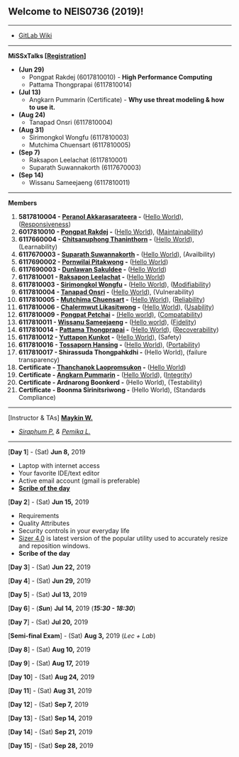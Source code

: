 ## Welcome to NEIS0736 (2019)!

---

* [GitLab Wiki](https://gitlab.com/NEIS0736/2019/wikis/README)

---

**MiSSxTalks [[Registration](https://gitlab.com/NEIS0736/2019/wikis/MiSSxTalks)]**
*  **(Jun 29)** 
	* Pongpat Rakdej (6017810010) - **High Performance Computing**
	* Pattama Thongprapai (6117810014)
*  **(Jul 13)** 
	* Angkarn Pummarin (Certificate) - **Why use threat modeling & how to use it.**
*  **(Aug 24)** 
	* Tanapad Onsri (6117810004)
*  **(Aug 31)** 
	* Sirimongkol Wongfu (6117810003)
	* Mutchima Chuensart (6117810005)
*  **(Sep 7)** 
	* Raksapon Leelachat (6117810001)
	* Suparath	Suwannakorth (6117670003)
*  **(Sep 14)**	
	* Wissanu Sameejaeng (6117810011)

---
**Members**

1. **5817810004 - [Peranol Akkarasarateera](https://peranol.github.io/) -** ([Hello World](https://github.com/peranol/peranol.github.io/blob/master/hello%20world.php)), ([Responsiveness](https://gitlab.com/NEIS0736/2019/wikis/Responsiveness))
1. **6017810010 - [Pongpat Rakdej](https://pp717.github.io/) -** ([Hello World](https://github.com/pp717/pp717.github.io/blob/master/helloworld.c)), ([Maintainability](https://gitlab.com/NEIS0736/2019/wikis/Maintainability))
1. **6117660004 - [Chitsanuphong Thaninthorn](https://chitsanuphongt.github.io/) -** ([Hello World](https://github.com/chitsanuphongt/chitsanuphongt.github.io/blob/master/HelloWorld.py)), (Learnability)
1. **6117670003 - [Suparath Suwannakorth](https://babababest.github.io/) -** ([Hello World](https://github.com/babababest/babababest.github.io/blob/master/Hello%20World.py)), (Availbility)
1. **6117690002 - [Pornwilai Pitakwong](https://pornwilai.github.io/) -** ([Hello World](https://github.com/pornwilai/pornwilai-pornwilai.github.io/blob/master/helloworld.html))
1. **6117690003 - [Dunlawan Sakuldee](https://dunlawan.github.io/) -** ([Hello World](https://github.com/dunlawan/dunlawan.github.io/blob/master/HelloWorld.html))
1. **6117810001 - [Raksapon Leelachat](https://raksapon.github.io/) -** ([Hello World](https://github.com/Raksapon/raksapon.github.io/blob/master/Hello%20world.py))
1. **6117810003 - [Sirimongkol Wongfu](https://g3minii.github.io/) -** ([Hello World](https://github.com/G3MINii/G3MINii.github.io/blob/master/hello.py)), ([Modifiability](https://gitlab.com/NEIS0736/2019/wikis/Modifiability))
1. **6117810004 - [Tanapad Onsri](https://6117810004.github.io/) -** ([Hello World](https://github.com/6117810004/6117810004.github.io/blob/master/HelloWorld.py)), (Vulnerability)
1. **6117810005 - [Mutchima Chuensart](https://mutchimo.github.io/) -** ([Hello World](https://github.com/mutchimo/NEIS0736.github.io/blob/master/HelloWorld.py)), ([Reliability](https://gitlab.com/NEIS0736/2019/wikis/Reliability))
1. **6117810006 - [Chalermwut Likasitwong](https://mixmawaew.github.io/) -** ([Hello World](https://github.com/MixMawaew/MixMawaew.github.io/blob/master/TestHello.py)), ([Usability](https://gitlab.com/NEIS0736/2019/wikis/Usability))
1. **6117810009 - [Pongpat Petchai](https://numl3er47.github.io/) -** [(Hello world)](https://github.com/Numl3er47/Numl3er47.github.io/blob/master/hello%20world.html), ([Compatability](https://gitlab.com/NEIS0736/2019/wikis/Compatibility))
1. **6117810011 - [Wissanu Sameejaeng](https://lifestreamone.github.io/) -** ([Hello world](https://github.com/lifestreamone/lifestreamone.github.io/blob/master/heloworld.py)), ([Fidelity](https://gitlab.com/NEIS0736/2019/wikis/Fidelity))
1. **6117810014 - [Pattama Thongprapai](https://pattamatax.github.io) -** ([Hello World](https://github.com/pattamatax/pattamatax.github.io/blob/master/helloworld.c)), ([Recoverability](https://gitlab.com/NEIS0736/2019/wikis/recoverability-Day2))
1. **6117810012 - [Yuttapon Kunkot](https://ghost0000heavy.github.io/) -** ([Hello World](https://github.com/ghost0000heavy/ghost0000heavy.github.io/blob/master/HelloWorld.php)), (Safety)
1. **6117810016 - [Tossaporn Hansing](https://twinzabx2.github.io/) -** ([Hello World](https://github.com/TwinZabX2/TwinZabX2.github.io/blob/master/HelloWorldByToss.py)), ([Portability](https://gitlab.com/NEIS0736/2019/wikis/Portability))
1. **6117810017 - Shirassuda Thongpahkdhi -** (Hello World), (failure transparency)
1. **Certificate - [Thanchanok Laopromsukon](https://thanchanok28.github.io) -** ([Hello World](https://github.com/thanchanok28/Thanchanok28.github.io/blob/master/HelloWorld.html))
1. **Certificate - [Angkarn Pummarin](https://c61213on.github.io/) -** ([Hello World](https://github.com/c61213oN/c61213on.github.io/blob/master/Hello_World.php)), ([Integrity](https://gitlab.com/NEIS0736/2019/wikis/Integrity))
1. **Certificate - Ardnarong Boonkerd -** (Hello World), (Testability)
1. **Certificate - Boonma Sirinitsriwong -** (Hello World), (Standards Compliance)

---

[Instructor & TAs]
**[Maykin W.](https://fb.me/maeklong)**
* *[Siraphum P.](https://fb.me/SiraphumPechto)* *&* *[Pemika L.](https://fb.me/tourlek.fisho)*

---

[**Day 1**] - (Sat) **Jun 8,** 2019
*  Laptop with internet access
*  Your favorite IDE/text editor
*  Active email account (gmail is preferable)
*  **[Scribe of the day](https://gitlab.com/NEIS0736/2019/wikis/Scribe-of-Day-1)**

[**Day 2**] - (Sat) **Jun 15,** 2019
*  Requirements
*  Quality Attributes
*  Security controls in your everyday life
*  [Sizer 4.0](http://www.brianapps.net/sizer4) is latest version of the popular utility used to accurately resize and reposition windows.
*  **Scribe of the day**

[**Day 3**] - (Sat) **Jun 22,** 2019

[**Day 4**] - (Sat) **Jun 29,** 2019

[**Day 5**] - (Sat) **Jul 13,** 2019

[**Day 6**] - (***Sun***) **Jul 14,** 2019 (***15:30 - 18:30***)

[**Day 7**] - (Sat) **Jul 20,** 2019

[**Semi-final Exam**] - (Sat) **Aug 3,** 2019 (*Lec + Lab*)

[**Day 8**] - (Sat) **Aug 10,** 2019

[**Day 9**] - (Sat) **Aug 17,** 2019

[**Day 10**] - (Sat) **Aug 24,** 2019

[**Day 11**] - (Sat) **Aug 31,** 2019

[**Day 12**] - (Sat) **Sep 7,** 2019

[**Day 13**] - (Sat) **Sep 14,** 2019

[**Day 14**] - (Sat) **Sep 21,** 2019

[**Day 15**] - (Sat) **Sep 28,** 2019
